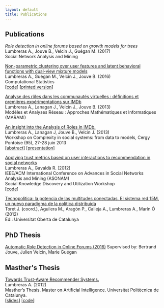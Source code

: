 ```yaml
---
layout: default
title: Publications
---
```


## Publications

_Role detection in online forums based on growth models for trees_  
Lumbreras A., Jouve B., Velcin J., Guégan M. (2017)  
Social Network Analysis and Mining

[Non-parametric clustering over user features and latent behavioral functions with dual-view mixture models](https://github.com/alumbreras/Dual-DPGMM/blob/master/doc/ComputStat%20submission/dualview_clustering_camera.pdf)  
Lumbreras A., Guégan M., Velcin J., Jouve B. (2016)  
Computational Statistics  
[[code](https://github.com/alumbreras/Dual-DPGMM)]
[[printed version](http://link.springer.com/article/10.1007/s00180-016-0668-0)]

[Analyse des rôles dans les communautés virtuelles : définitions et premières expérimentations sur IMDb](http://arxiv.org/ftp/arxiv/papers/1309/1309.7187.pdf)  
Lumbreras A., Lanagan J., Velcin J.,  Jouve B. (2013)  
Modèles et Analyses Réseau : Approches Mathématiques et Informatiques (MARAMI)

[An insight into the Analysis of Roles in IMDb.](http://complexity-in-social-systems.u-cergy.fr/?page_id=326)  
Lumbreras A., Lanagan J, Jouve B., Velcin J. (2013)  
Workshop on Complexity in social systems: from data to models, Cergy Pontoise (95), 27-28 juin 2013  
[[abstract](http://albertolumbreras.net/files/Lumbreras_et_al_2013_1.pdf)] [[presentation](http://albertolumbreras.net/files/Lumbreras_et_al_2013_1_slides.pdf)]

[Applying trust metrics based on user interactions to recommendation in social networks](http://albertolumbreras.net/files/Lumbreras_Gavalda_ASONAM_2012_extversion.pdf)  
Lumbreras A., Gavaldà R. (2012)  
IEEE/ACM International Conference on Advances in Social Networks Analysis and Mining (ASONAM)   
Social Knowledge Discovery and Utilization Workshop   
[[code](https://bitbucket.org/alumbreras/trust-aware-recommender-system-for-tweets/)]

[Tecnopolítica: la potencia de las multitudes conectadas. El sistema red 15M, un nuevo paradigma de la política distribuida](http://tecnopolitica.net/sites/default/files/1878-5799-3-PB%20%282%29.pdf)  
Toret J. (coord.), Aguilera M., Aragón P., Calleja A., Lumbreras A., Marín Ó (2012)  
Ed.: Universitat Oberta de Catalunya



## PhD Thesis

[Automatic Role Detection in Online Forums (2016)](https://tel.archives-ouvertes.fr/tel-01439342/)
Supervised by: Bertrand Jouve, Julien Velcin, Marie Guégan


## Masther's Thesis
[Towards Trust-Aware Recommender Systems.](http://albertolumbreras.net/files/Lumbreras_MasterThesis.pdf)  
Lumbreras A. (2012)  
Masther’s Thesis. Master on Artificial Intelligence. Universitat Politècnica de Catalunya.  
[[slides](http://www.slideshare.net/anarcaster/towards-trustaware-recommender-systems)] [[code](https://bitbucket.org/alumbreras/trust-aware-recommender-system-for-tweets)]
